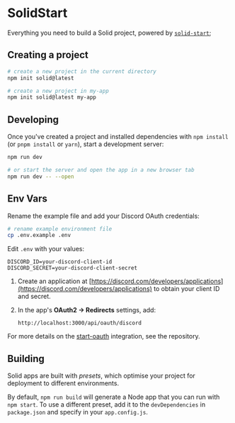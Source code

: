 # SolidStart

Everything you need to build a Solid project, powered by [`solid-start`](https://start.solidjs.com);

## Creating a project

```bash
# create a new project in the current directory
npm init solid@latest

# create a new project in my-app
npm init solid@latest my-app
```

## Developing

Once you've created a project and installed dependencies with `npm install` (or `pnpm install` or `yarn`), start a development server:

```bash
npm run dev

# or start the server and open the app in a new browser tab
npm run dev -- --open
```

## Env Vars

Rename the example file and add your Discord OAuth credentials:

```bash
# rename example environment file
cp .env.example .env
```

Edit `.env` with your values:

```dotenv
DISCORD_ID=your-discord-client-id
DISCORD_SECRET=your-discord-client-secret
```

1. Create an application at [https://discord.com/developers/applications](https://discord.com/developers/applications) to obtain your client ID and secret.
2. In the app's **OAuth2 → Redirects** settings, add:

   ```text
   http://localhost:3000/api/oauth/discord
   ```

For more details on the [start-oauth](https://github.com/thomasbuilds/start-oauth) integration, see the repository.

## Building

Solid apps are built with _presets_, which optimise your project for deployment to different environments.

By default, `npm run build` will generate a Node app that you can run with `npm start`. To use a different preset, add it to the `devDependencies` in `package.json` and specify in your `app.config.js`.
